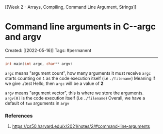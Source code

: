 [[Week 2 - Arrays, Compiling, Command Line Argument, Strings]]

# Command line arguments in C--argc and argv
Created:  [[2022-05-16]]
Tags: #permanent 

---
```C
int main(int argc, char** argv)
```

`argc` means "argument count", how many arguments it must receive
`argc` starts counting on `1` as the code execution itself (i.e `./filename`) 
Meaning if we give ./test Hello, then ``argc`` will be a value of **2** 

`argv` means "argument vector", this is where we store the arguments. 
`argv[0]` is the code execution itself (i.e `./filename`) 
Overall, we have a default of `two` arguments in `argv`












### References
1. https://cs50.harvard.edu/x/2021/notes/2/#command-line-arguments